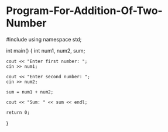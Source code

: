 # Program-For-Addition-Of-Two-Number
#include<iostream>
using namespace std;

int main() {
    int num1, num2, sum;

    cout << "Enter first number: ";
    cin >> num1;

    cout << "Enter second number: ";
    cin >> num2;

    sum = num1 + num2;

    cout << "Sum: " << sum << endl;

    return 0;
}
